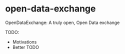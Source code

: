 open-data-exchange
==================

OpenDataExchange: A truly open, Open Data exchange

TODO:
* Motivations
* Better TODO
